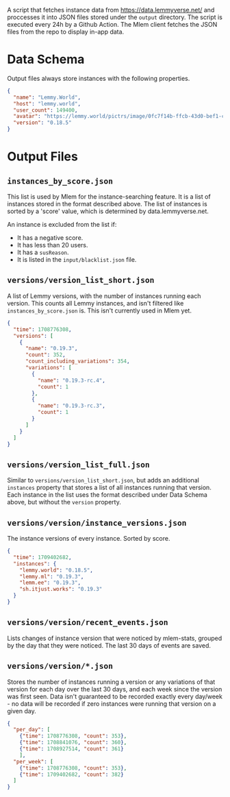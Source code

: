 A script that fetches instance data from https://data.lemmyverse.net/ and proccesses it into JSON files stored under the `output` directory. The script is executed every 24h by a Github Action. The Mlem client fetches the JSON files from the repo to display in-app data.

# Data Schema

Output files always store instances with the following properties.

```json
{
  "name": "Lemmy.World",
  "host": "lemmy.world",
  "user_count": 149400,
  "avatar": "https://lemmy.world/pictrs/image/0fc7f14b-ffcb-43d0-bef1-cf759b76d821.png",
  "version": "0.18.5"
}
```

# Output Files

## `instances_by_score.json`

This list is used by Mlem for the instance-searching feature. It is a list of instances stored in the format described above.
The list of instances is sorted by a 'score' value, which is determined by data.lemmyverse.net. 

An instance is excluded from the list if:
- It has a negative score.
- It has less than 20 users.
- It has a `susReason`.
- It is listed in the `input/blacklist.json` file.

## `versions/version_list_short.json`

A list of Lemmy versions, with the number of instances running each version. This counts all Lemmy instances, and isn't filtered like `instances_by_score.json` is. This isn't currently used in Mlem yet.

```json
{
  "time": 1708776308,
  "versions": [
    {
      "name": "0.19.3",
      "count": 352,
      "count_including_variations": 354,
      "variations": [
        {
          "name": "0.19.3-rc.4",
          "count": 1
        },
        {
          "name": "0.19.3-rc.3",
          "count": 1
        }
      ]
    }
  ]
}
```

## `versions/version_list_full.json`

Similar to `versions/version_list_short.json`, but adds an additional `instances` property that stores a list of all instances running that version. Each instance in the list uses the format described under Data Schema above, but without the `version` property.

## `versions/version/instance_versions.json`

The instance versions of every instance. Sorted by score.

```json
{
  "time": 1709402682,
  "instances": {
    "lemmy.world": "0.18.5",
    "lemmy.ml": "0.19.3",
    "lemm.ee": "0.19.3",
    "sh.itjust.works": "0.19.3"
  }
}
```

## `versions/version/recent_events.json`

Lists changes of instance version that were noticed by mlem-stats, grouped by the day that they were noticed. The last 30 days of events are saved.

## `versions/version/*.json`

Stores the number of instances running a version or any variations of that version for each day over the last 30 days, and each week since the version was first seen. Data isn't guaranteed to be recorded exactly every day/week - no data will be recorded if zero instances were running that version on a given day.

```json
{
  "per_day": [
    {"time": 1708776308, "count": 353},
    {"time": 1708841076, "count": 360},
    {"time": 1708927514, "count": 361}
    ],
  "per_week": [
    {"time": 1708776308, "count": 353},
    {"time": 1709402682, "count": 382}
  ]
}
```
